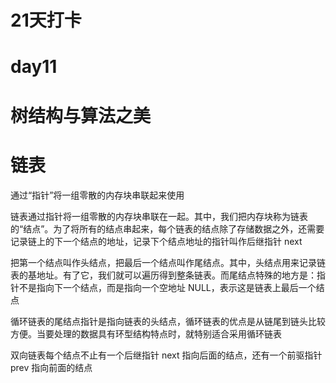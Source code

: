 # 21天打卡

# day11

# 树结构与算法之美

# 链表

通过“指针”将一组零散的内存块串联起来使用

链表通过指针将一组零散的内存块串联在一起。其中，我们把内存块称为链表的“结点”。为了将所有的结点串起来，每个链表的结点除了存储数据之外，还需要记录链上的下一个结点的地址，记录下个结点地址的指针叫作后继指针 next

把第一个结点叫作头结点，把最后一个结点叫作尾结点。其中，头结点用来记录链表的基地址。有了它，我们就可以遍历得到整条链表。而尾结点特殊的地方是：指针不是指向下一个结点，而是指向一个空地址 NULL，表示这是链表上最后一个结点

循环链表的尾结点指针是指向链表的头结点，循环链表的优点是从链尾到链头比较方便。当要处理的数据具有环型结构特点时，就特别适合采用循环链表

双向链表每个结点不止有一个后继指针 next 指向后面的结点，还有一个前驱指针 prev 指向前面的结点